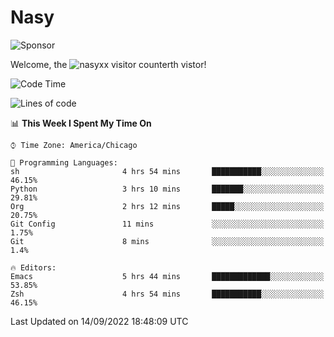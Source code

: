 # Nasy

<!--
<p align="center">
<img height="200" src="https://github-readme-stats.vercel.app/api?username=nasyxx&count_private=true&show_icons=true&theme=dracula&include_all_commits=true"/>
<img height="200" src="https://github-readme-stats.vercel.app/api/top-langs/?username=nasyxx&theme=dracula&hide=html,jupyter+notebook&count_private=true&show_icons=true"/>
</p>

  
----------------
-->

![Sponsor](https://img.shields.io/static/v1.svg?label=Sponsor&message=%E2%9D%A4&logo=GitHub&style=flat&color=pink)
 
Welcome, the ![nasyxx visitor counter](https://count.getloli.com/get/@nasyxx?theme=rule34)th vistor!
 
<!--START_SECTION:waka-->
![Code Time](http://img.shields.io/badge/Code%20Time-2%2C625%20hrs%2047%20mins-blue)

![Lines of code](https://img.shields.io/badge/From%20Hello%20World%20I%27ve%20Written-5%20Million%20lines%20of%20code-blue)

📊 **This Week I Spent My Time On** 

```text
⌚︎ Time Zone: America/Chicago

💬 Programming Languages: 
sh                       4 hrs 54 mins       ███████████░░░░░░░░░░░░░░   46.15% 
Python                   3 hrs 10 mins       ███████░░░░░░░░░░░░░░░░░░   29.81% 
Org                      2 hrs 12 mins       █████░░░░░░░░░░░░░░░░░░░░   20.75% 
Git Config               11 mins             ░░░░░░░░░░░░░░░░░░░░░░░░░   1.75% 
Git                      8 mins              ░░░░░░░░░░░░░░░░░░░░░░░░░   1.4%

🔥 Editors: 
Emacs                    5 hrs 44 mins       █████████████░░░░░░░░░░░░   53.85% 
Zsh                      4 hrs 54 mins       ███████████░░░░░░░░░░░░░░   46.15%

```


 Last Updated on 14/09/2022 18:48:09 UTC
<!--END_SECTION:waka-->

<!-- ![visitors](https://visitor-badge.laobi.icu/badge?page_id=nasyxx.nasyxx) -->
